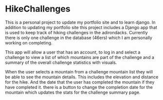 # HikeChallenges

This is a personal project to update my portfolio site and to learn django. In addition to updating my portfolio site this project includes a Django app that is used to keep track of hiking challenges in the adirondacks. Currently there is only one challenge in the database (46ers) which I am personally working on completing.

This app will allow a user that has an account, to log in and select a challenge to view a list of which mountains are part of the challenge and a summary of the overall challenge statistics with visuals. 

When the user selects a mountain from a challenge mountain list they will be able to see the mountain details. This includes the elevation and distance for the hike. And the date that the user has completed the mountain if they have completed it. there is a button to change the completion date for the mountain which updates the stats for the challenge summary page.
